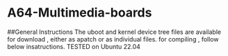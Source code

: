 # A64-Multimedia-boards
##General Instructions
The uboot and kernel device tree files are available for download , either as apatch or as individual files.
for compiling , follow below insatructions.
TESTED on Ubuntu 22.04
